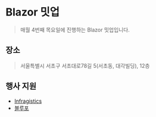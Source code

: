 # Blazor 밋업
> 매월 4번째 목요일에 진행하는 Blazor 밋업입니다.

## 장소
> 서울특별시 서초구 서초대로78길 5(서초동, 대각빌딩), 12층 

## 행사 지원
- [Infragistics](https://www.infragistics.co.kr)
- [블루포](https://www.blueport.co.kr)
